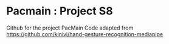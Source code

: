 # Pacmain : Project S8
Github for the project PacMain
Code adapted from https://github.com/kinivi/hand-gesture-recognition-mediapipe
